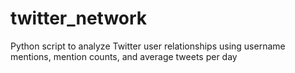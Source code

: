 # twitter_network
Python script to analyze Twitter user relationships using username mentions, mention counts, and average tweets per day
